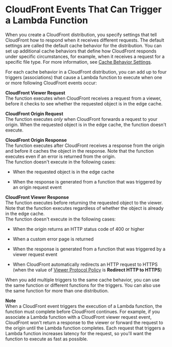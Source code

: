 # CloudFront Events That Can Trigger a Lambda Function<a name="lambda-cloudfront-trigger-events"></a>

When you create a CloudFront distribution, you specify settings that tell CloudFront how to respond when it receives different requests\. The default settings are called the default cache behavior for the distribution\. You can set up additional cache behaviors that define how CloudFront responds under specific circumstances, for example, when it receives a request for a specific file type\. For more information, see [Cache Behavior Settings](http://docs.aws.amazon.com/AmazonCloudFront/latest/DeveloperGuide/distribution-web-values-specify.html#DownloadDistValuesCacheBehavior)\.

For each cache behavior in a CloudFront distribution, you can add up to four triggers \(associations\) that cause a Lambda function to execute when one or more following CloudFront events occur: 

**CloudFront Viewer Request**  
The function executes when CloudFront receives a request from a viewer, before it checks to see whether the requested object is in the edge cache\.

**CloudFront Origin Request**  
The function executes *only* when CloudFront forwards a request to your origin\. When the requested object is in the edge cache, the function doesn't execute\.

**CloudFront Origin Response**  
The function executes after CloudFront receives a response from the origin and before it caches the object in the response\. Note that the function executes even if an error is returned from the origin\.  
The function doesn't execute in the following cases:  

+ When the requested object is in the edge cache

+ When the response is generated from a function that was triggered by an origin request event

**CloudFront Viewer Response**  
The function executes before returning the requested object to the viewer\. Note that the function executes regardless of whether the object is already in the edge cache\.  
The function doesn't execute in the following cases:  

+ When the origin returns an HTTP status code of 400 or higher

+ When a custom error page is returned

+ When the response is generated from a function that was triggered by a viewer request event

+ When CloudFront automatically redirects an HTTP request to HTTPS \(when the value of [Viewer Protocol Policy](distribution-web-values-specify.md#DownloadDistValuesViewerProtocolPolicy) is **Redirect HTTP to HTTPS**\)

When you add multiple triggers to the same cache behavior, you can use the same function or different functions for the triggers\. You can also use the same function for more than one distribution\.

**Note**  
When a CloudFront event triggers the execution of a Lambda function, the function must complete before CloudFront continues\. For example, if you associate a Lambda function with a CloudFront viewer request event, CloudFront won't return a response to the viewer or forward the request to the origin until the Lambda function completes\. Each request that triggers a Lambda function increases latency for the request, so you'll want the function to execute as fast as possible\.